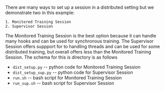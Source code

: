There are many ways to set up a session in a distributed setting but we demonstrate two in this example:

	1. Monitored Training Session
	2. Supervisor Session

The Monitored Training Session is the best option because it can handle many hooks and can be used for synchronous training.  The Supervisor Session offers suppport for to handling threads and can be used for some distributed training, but overall offers less than the Monitored Training Session.  The schema for this is directory is as follows

* `dist_setup.py` -- python code for Monitored Training Session
* `dist_setup_sup.py` -- python code for Supervisor Session
* `run.sh` -- bash script for Monitored Training Session
* `run_sup.sh` -- bash script for Supervisor Session